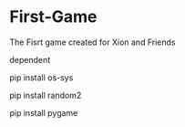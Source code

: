 # First-Game
The Fisrt game created for Xion and Friends


dependent


pip install os-sys

pip install random2

pip install pygame
